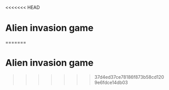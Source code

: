 <<<<<<< HEAD
# Alien invasion game
=======
# Alien invasion game 
>>>>>>> 37d4ed37ce78186f873b58cd1209e6fdce14db03
